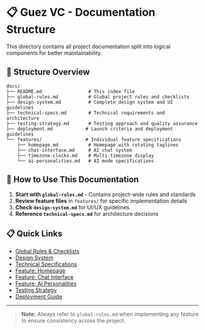 # 📋 Guez VC - Documentation Structure

This directory contains all project documentation split into logical components for better maintainability.

## 📂 Structure Overview

```
docs/
├── README.md                 # This index file
├── global-rules.md           # Global project rules and checklists
├── design-system.md          # Complete design system and UI guidelines
├── technical-specs.md        # Technical requirements and architecture
├── testing-strategy.md       # Testing approach and quality assurance
├── deployment.md            # Launch criteria and deployment guidelines
└── features/                # Individual feature specifications
    ├── homepage.md           # Homepage with rotating taglines
    ├── chat-interface.md     # AI chat system
    ├── timezone-clocks.md    # Multi-timezone display
    └── ai-personalities.md   # AI mode specifications
```

## 🎯 How to Use This Documentation

1. **Start with `global-rules.md`** - Contains project-wide rules and standards
2. **Review feature files** in `features/` for specific implementation details
3. **Check `design-system.md`** for UI/UX guidelines
4. **Reference `technical-specs.md`** for architecture decisions

## 📋 Quick Links

- [Global Rules & Checklists](./global-rules.md)
- [Design System](./design-system.md)
- [Technical Specifications](./technical-specs.md)
- [Feature: Homepage](./features/homepage.md)
- [Feature: Chat Interface](./features/chat-interface.md)
- [Feature: AI Personalities](./features/ai-personalities.md)
- [Testing Strategy](./testing-strategy.md)
- [Deployment Guide](./deployment.md)

---

> **Note:** Always refer to `global-rules.md` when implementing any feature to ensure consistency across the project.
